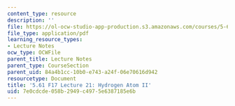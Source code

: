 ```yaml
---
content_type: resource
description: ''
file: https://ol-ocw-studio-app-production.s3.amazonaws.com/courses/5-61-physical-chemistry-fall-2017/7e0cdcde058b2949c4975e6387185e6b_MIT5_61F17_lec21.pdf
file_type: application/pdf
learning_resource_types:
- Lecture Notes
ocw_type: OCWFile
parent_title: Lecture Notes
parent_type: CourseSection
parent_uid: 84a4b1cc-10b0-e743-a24f-06e70616d942
resourcetype: Document
title: '5.61 F17 Lecture 21: Hydrogen Atom II'
uid: 7e0cdcde-058b-2949-c497-5e6387185e6b
---
```

